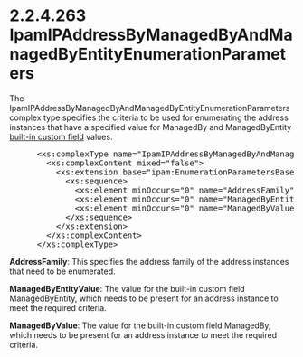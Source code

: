 <html dir="LTR" xmlns:mshelp="http://msdn.microsoft.com/mshelp" xmlns:ddue="http://ddue.schemas.microsoft.com/authoring/2003/5" xmlns:xlink="http://www.w3.org/1999/xlink" xmlns:tool="http://www.microsoft.com/tooltip">
 <body>
 <div id="header">
 <h1 class="heading">2.2.4.263 IpamIPAddressByManagedByAndManagedByEntityEnumerationParameters</h1>
 </div>
 <div id="mainSection">
 <div id="mainBody">
 <div id="allHistory" class="saveHistory"></div>
 <div id="sectionSection0" class="section" name="collapseableSection">
 

<p>The
IpamIPAddressByManagedByAndManagedByEntityEnumerationParameters complex type
specifies the criteria to be used for enumerating the address instances that
have a specified value for ManagedBy and ManagedByEntity <a href="21b4a631-8f28-420f-822f-c5f879d5046e.md#gt_919531d5-10dd-47b6-aacc-7195c0294372">built-in custom field</a>
values.</p>

<dl>
<dd>
<div><pre> &lt;xs:complexType name=&quot;IpamIPAddressByManagedByAndManagedByEntityEnumerationParameters&quot;&gt;
   &lt;xs:complexContent mixed=&quot;false&quot;&gt;
     &lt;xs:extension base=&quot;ipam:EnumerationParametersBase&quot;&gt;
       &lt;xs:sequence&gt;
         &lt;xs:element minOccurs=&quot;0&quot; name=&quot;AddressFamily&quot; type=&quot;syssock:AddressFamily&quot; /&gt;
         &lt;xs:element minOccurs=&quot;0&quot; name=&quot;ManagedByEntityValue&quot; nillable=&quot;true&quot; type=&quot;xsd:string&quot; /&gt;
         &lt;xs:element minOccurs=&quot;0&quot; name=&quot;ManagedByValue&quot; nillable=&quot;true&quot; type=&quot;xsd:string&quot; /&gt;
       &lt;/xs:sequence&gt;
     &lt;/xs:extension&gt;
   &lt;/xs:complexContent&gt;
 &lt;/xs:complexType&gt;
</pre></div>
</dd></dl>

<p><b>AddressFamily</b>: This specifies the address
family of the address instances that need to be enumerated.</p>

<p><b>ManagedByEntityValue</b>: The value for the
built-in custom field ManagedByEntity, which needs to be present for an address
instance to meet the required criteria.</p>

<p><b>ManagedByValue</b>: The value for the built-in
custom field ManagedBy, which needs to be present for an address instance to
meet the required criteria.</p>


 </div>
 </div>
 </div>
 </body>
</html>